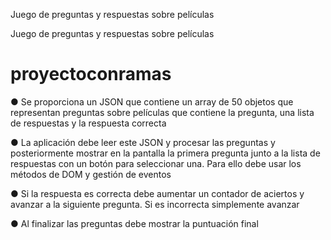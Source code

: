 Juego de preguntas y respuestas sobre películas

Juego de preguntas y respuestas sobre películas
# proyectoconramas

● Se proporciona un JSON que contiene un array de 50 objetos que
representan preguntas sobre películas que contiene la pregunta,
una lista de respuestas y la respuesta correcta

● La aplicación debe leer este JSON y procesar las preguntas y
posteriormente mostrar en la pantalla la primera pregunta junto a
la lista de respuestas con un botón para seleccionar una. Para ello
debe usar los métodos de DOM y gestión de eventos

● Si la respuesta es correcta debe aumentar un contador de aciertos y
avanzar a la siguiente pregunta. Si es incorrecta simplemente
avanzar

● Al finalizar las preguntas debe mostrar la puntuación final
